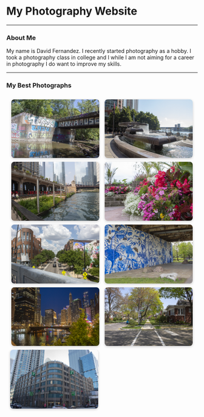 <html>
  <head>
    <title>my website</title>
    <style>
      .gallery {
        display: flex;
        flex-wrap: wrap;
        justify-content: space-evenly;
        gap: 10px;
        padding: 10px;
      }
      .gallery img {
        width: 48%;
        height: auto;
        border-radius: 8px;
        box-shadow: 0 2px 6px rgba(0,0,0,0.2);
      }
      @media (max-width: 600px) {
        .gallery img {
          width: 100%;
        }
      }
    </style>
  </head>
  <body>
    <h1>My Photography Website</h1>
    <hr>
    <h3>About Me</h3>
    <p>My name is David Fernandez. I recently started photography as a hobby. I took a photography class in college and I while I am not aiming for a career in photography I do want to improve my skills.</p>
    <hr>
    <h3>My Best Photographs</h3>
    <div class="gallery">
      <img src="Best/IMG_1256_Best.jpg" loading="lazy" alt="Project 9">
      <img src="Best/IMG_1149_Best.jpg" loading="lazy" alt="Project 8">
      <img src="Best/IMG_0907_Best.jpg" loading="lazy" alt="Project 7">
      <img src="Best/IMG_0850_Best.jpg" loading="lazy" alt="Project 6">
      <img src="Best/IMG_0801_Best.jpg" loading="lazy" alt="Project 5">
      <img src="Best/IMG_0752_Best.jpg" loading="lazy" alt="Project 4">
      <img src="Best/IMG_0660_Best.jpg" loading="lazy" alt="Project 3">
      <img src="Best/IMG_0550_Best.jpg" loading="lazy" alt="Project 2">
      <a href="Project1.html">
      <img src="Best/IMG_0488_Best.jpg" loading="lazy" alt="Project 1">
      </a>
    </div>
  </body>
</html>
